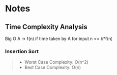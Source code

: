 # Notes
## Time Complexity Analysis
Big O 
A -> f(n)
if time taken by A for input n <= k*f(n)
### Insertion Sort
>* Worst Case Complexity: O(n^2)
>* Best Case Complexity: O(n)